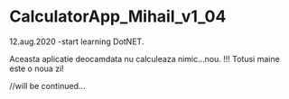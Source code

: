 # CalculatorApp_Mihail_v1_04

 12.aug.2020 -start learning DotNET.
 
 Aceasta aplicatie deocamdata nu calculeaza nimic...nou. !!!
 Totusi maine este o noua zi!

//will be continued...
